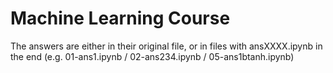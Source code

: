 # Machine Learning Course

The answers are either in their original file, or in files with ansXXXX.ipynb in the end (e.g. 01-ans1.ipynb / 02-ans234.ipynb / 05-ans1btanh.ipynb)
